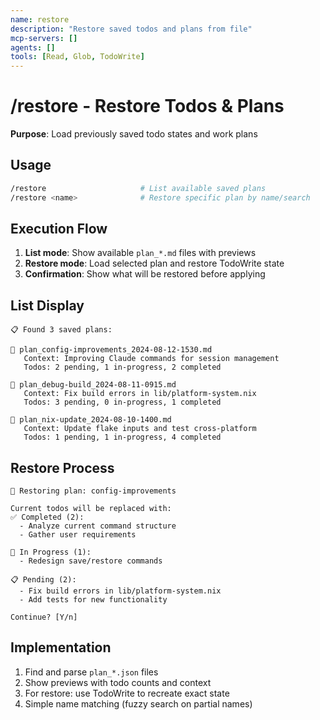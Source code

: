 ```yaml
---
name: restore
description: "Restore saved todos and plans from file"
mcp-servers: []
agents: []
tools: [Read, Glob, TodoWrite]
---
```


# /restore - Restore Todos & Plans

**Purpose**: Load previously saved todo states and work plans

## Usage

```bash
/restore                     # List available saved plans
/restore <name>              # Restore specific plan by name/search
```

## Execution Flow

1. **List mode**: Show available `plan_*.md` files with previews
2. **Restore mode**: Load selected plan and restore TodoWrite state
3. **Confirmation**: Show what will be restored before applying

## List Display

```
📋 Found 3 saved plans:

📅 plan_config-improvements_2024-08-12-1530.md
   Context: Improving Claude commands for session management
   Todos: 2 pending, 1 in-progress, 2 completed

📅 plan_debug-build_2024-08-11-0915.md
   Context: Fix build errors in lib/platform-system.nix  
   Todos: 3 pending, 0 in-progress, 1 completed

📅 plan_nix-update_2024-08-10-1400.md
   Context: Update flake inputs and test cross-platform
   Todos: 1 pending, 1 in-progress, 4 completed
```

## Restore Process

```
🔄 Restoring plan: config-improvements

Current todos will be replaced with:
✅ Completed (2):
  - Analyze current command structure  
  - Gather user requirements

🔄 In Progress (1):
  - Redesign save/restore commands

📋 Pending (2):
  - Fix build errors in lib/platform-system.nix
  - Add tests for new functionality

Continue? [Y/n]
```

## Implementation
1. Find and parse `plan_*.json` files
2. Show previews with todo counts and context  
3. For restore: use TodoWrite to recreate exact state
4. Simple name matching (fuzzy search on partial names)

